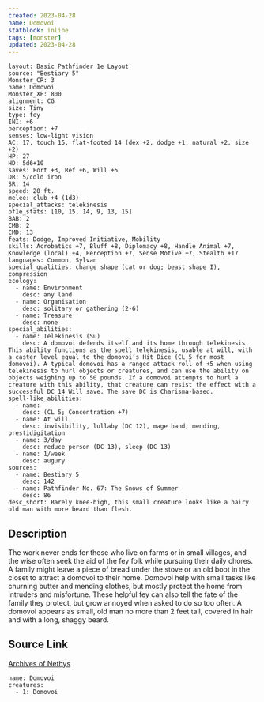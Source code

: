 ```yaml
---
created: 2023-04-28
name: Domovoi
statblock: inline
tags: [monster]
updated: 2023-04-28
---
```

```statblock
layout: Basic Pathfinder 1e Layout
source: "Bestiary 5"
Monster_CR: 3
name: Domovoi
Monster_XP: 800
alignment: CG
size: Tiny
type: fey
INI: +6
perception: +7
senses: low-light vision
AC: 17, touch 15, flat-footed 14 (dex +2, dodge +1, natural +2, size +2)
HP: 27
HD: 5d6+10
saves: Fort +3, Ref +6, Will +5
DR: 5/cold iron
SR: 14
speed: 20 ft.
melee: club +4 (1d3)
special_attacks: telekinesis
pf1e_stats: [10, 15, 14, 9, 13, 15]
BAB: 2
CMB: 2
CMD: 13
feats: Dodge, Improved Initiative, Mobility
skills: Acrobatics +7, Bluff +8, Diplomacy +8, Handle Animal +7, Knowledge (local) +4, Perception +7, Sense Motive +7, Stealth +17
languages: Common, Sylvan
special_qualities: change shape (cat or dog; beast shape I), compression
ecology:
  - name: Environment
    desc: any land
  - name: Organisation
    desc: solitary or gathering (2-6)
  - name: Treasure
    desc: none
special_abilities:
  - name: Telekinesis (Su)
    desc: A domovoi defends itself and its home through telekinesis. This ability functions as the spell telekinesis, usable at will, with a caster level equal to the domovoi’s Hit Dice (CL 5 for most domovoi). A typical domovoi has a ranged attack roll of +5 when using telekinesis to hurl objects or creatures, and can use the ability on objects weighing up to 50 pounds. If a domovoi attempts to hurl a creature with this ability, that creature can resist the effect with a successful DC 14 Will save. The save DC is Charisma-based.
spell-like_abilities:
  - name:
    desc: (CL 5; Concentration +7)
  - name: At will
    desc: invisibility, lullaby (DC 12), mage hand, mending, prestidigitation
  - name: 3/day
    desc: reduce person (DC 13), sleep (DC 13)
  - name: 1/week
    desc: augury
sources:
  - name: Bestiary 5
    desc: 142
  - name: Pathfinder No. 67: The Snows of Summer
    desc: 86
desc_short: Barely knee-high, this small creature looks like a hairy old man with more beard than flesh.
```
## Description
The work never ends for those who live on farms or in small villages, and the wise often seek the aid of the fey folk while pursuing their daily chores. A family might leave a piece of bread under the stove or an old boot in the closet to attract a domovoi to their home. Domovoi help with small tasks like churning butter and mending clothes, but mostly protect the home from intruders and misfortune. These helpful fey can also tell the fate of the family they protect, but grow annoyed when asked to do so too often. A domovoi appears as small, old man no more than 2 feet tall, covered in hair and with a long, shaggy beard.
## Source Link
[Archives of Nethys](https://aonprd.com/MonsterDisplay.aspx?ItemName=Domovoi)
```encounter-table
name: Domovoi
creatures:
  - 1: Domovoi
```
